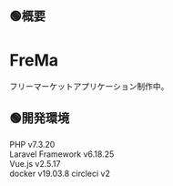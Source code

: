 ## 🟢概要  
# FreMa  
フリーマーケットアプリケーション制作中。  
  
## 🟢開発環境  
PHP  v7.3.20  
Laravel Framework  v6.18.25  
Vue.js  v2.5.17  
docker  v19.03.8
circleci  v2
